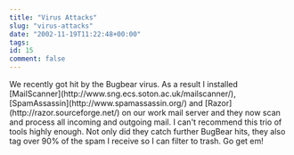 ```yaml
---
title: "Virus Attacks"
slug: "virus-attacks"
date: "2002-11-19T11:22:48+00:00"
tags:
id: 15
comment: false
---
```


<div style="clear:both;"></div>We recently got hit by the Bugbear virus. As a result I installed [MailScanner](http://www.sng.ecs.soton.ac.uk/mailscanner/), [SpamAssassin](http://www.spamassassin.org/) and [Razor](http://razor.sourceforge.net/) on our work mail server and they now scan and process all incoming and outgoing mail. I can't recommend this trio of tools highly enough. Not only did they catch further BugBear hits, they also tag over 90% of the spam I receive so I can filter to trash. Go get em!
<div style="clear:both; padding-bottom: 0.25em;"></div>
